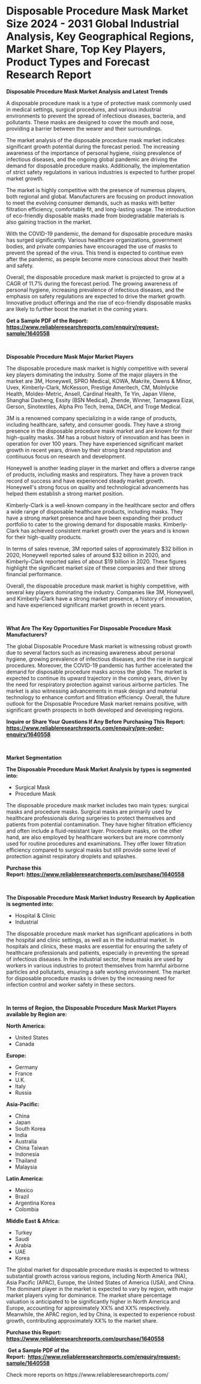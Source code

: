 <p><h1>Disposable Procedure Mask Market Size 2024 - 2031 Global Industrial Analysis, Key Geographical Regions, Market Share, Top Key Players, Product Types and Forecast Research Report</h1></p><p><strong>Disposable Procedure Mask Market Analysis and Latest Trends</strong></p>
<p><p>A disposable procedure mask is a type of protective mask commonly used in medical settings, surgical procedures, and various industrial environments to prevent the spread of infectious diseases, bacteria, and pollutants. These masks are designed to cover the mouth and nose, providing a barrier between the wearer and their surroundings.</p><p>The market analysis of the disposable procedure mask market indicates significant growth potential during the forecast period. The increasing awareness of the importance of personal hygiene, rising prevalence of infectious diseases, and the ongoing global pandemic are driving the demand for disposable procedure masks. Additionally, the implementation of strict safety regulations in various industries is expected to further propel market growth.</p><p>The market is highly competitive with the presence of numerous players, both regional and global. Manufacturers are focusing on product innovation to meet the evolving consumer demands, such as masks with better filtration efficiency, comfortable fit, and long-lasting usage. The introduction of eco-friendly disposable masks made from biodegradable materials is also gaining traction in the market.</p><p>With the COVID-19 pandemic, the demand for disposable procedure masks has surged significantly. Various healthcare organizations, government bodies, and private companies have encouraged the use of masks to prevent the spread of the virus. This trend is expected to continue even after the pandemic, as people become more conscious about their health and safety.</p><p>Overall, the disposable procedure mask market is projected to grow at a CAGR of 11.7% during the forecast period. The growing awareness of personal hygiene, increasing prevalence of infectious diseases, and the emphasis on safety regulations are expected to drive the market growth. Innovative product offerings and the rise of eco-friendly disposable masks are likely to further boost the market in the coming years.</p></p>
<p><strong>Get a Sample PDF of the Report:&nbsp; <a href="https://www.reliableresearchreports.com/enquiry/request-sample/1640558">https://www.reliableresearchreports.com/enquiry/request-sample/1640558</a></strong></p>
<p>&nbsp;</p>
<p><strong>Disposable Procedure Mask Major Market Players</strong></p>
<p><p>The disposable procedure mask market is highly competitive with several key players dominating the industry. Some of the major players in the market are 3M, Honeywell, SPRO Medical, KOWA, Makrite, Owens & Minor, Uvex, Kimberly-Clark, McKesson, Prestige Ameritech, CM, Molnlycke Health, Moldex-Metric, Ansell, Cardinal Health, Te Yin, Japan Vilene, Shanghai Dasheng, Essity (BSN Medical), Zhende, Winner, Tamagawa Eizai, Gerson, Sinotextiles, Alpha Pro Tech, Irema, DACH, and Troge Medical.</p><p>3M is a renowned company specializing in a wide range of products, including healthcare, safety, and consumer goods. They have a strong presence in the disposable procedure mask market and are known for their high-quality masks. 3M has a robust history of innovation and has been in operation for over 100 years. They have experienced significant market growth in recent years, driven by their strong brand reputation and continuous focus on research and development.</p><p>Honeywell is another leading player in the market and offers a diverse range of products, including masks and respirators. They have a proven track record of success and have experienced steady market growth. Honeywell's strong focus on quality and technological advancements has helped them establish a strong market position.</p><p>Kimberly-Clark is a well-known company in the healthcare sector and offers a wide range of disposable healthcare products, including masks. They have a strong market presence and have been expanding their product portfolio to cater to the growing demand for disposable masks. Kimberly-Clark has achieved consistent market growth over the years and is known for their high-quality products.</p><p>In terms of sales revenue, 3M reported sales of approximately $32 billion in 2020, Honeywell reported sales of around $32 billion in 2020, and Kimberly-Clark reported sales of about $19 billion in 2020. These figures highlight the significant market size of these companies and their strong financial performance.</p><p>Overall, the disposable procedure mask market is highly competitive, with several key players dominating the industry. Companies like 3M, Honeywell, and Kimberly-Clark have a strong market presence, a history of innovation, and have experienced significant market growth in recent years.</p></p>
<p>&nbsp;</p>
<p><strong>What Are The Key Opportunities For Disposable Procedure Mask Manufacturers?</strong></p>
<p><p>The global Disposable Procedure Mask market is witnessing robust growth due to several factors such as increasing awareness about personal hygiene, growing prevalence of infectious diseases, and the rise in surgical procedures. Moreover, the COVID-19 pandemic has further accelerated the demand for disposable procedure masks across the globe. The market is expected to continue its upward trajectory in the coming years, driven by the need for respiratory protection against various airborne particles. The market is also witnessing advancements in mask design and material technology to enhance comfort and filtration efficiency. Overall, the future outlook for the Disposable Procedure Mask market remains positive, with significant growth prospects in both developed and developing regions.</p></p>
<p><strong>Inquire or Share Your Questions If Any Before Purchasing This Report: <a href="https://www.reliableresearchreports.com/enquiry/pre-order-enquiry/1640558">https://www.reliableresearchreports.com/enquiry/pre-order-enquiry/1640558</a></strong></p>
<p>&nbsp;</p>
<p><strong>Market Segmentation</strong></p>
<p><strong>The Disposable Procedure Mask Market Analysis by types is segmented into:</strong></p>
<p><ul><li>Surgical Mask</li><li>Procedure Mask</li></ul></p>
<p><p>The disposable procedure mask market includes two main types: surgical masks and procedure masks. Surgical masks are primarily used by healthcare professionals during surgeries to protect themselves and patients from potential contamination. They have higher filtration efficiency and often include a fluid-resistant layer. Procedure masks, on the other hand, are also employed by healthcare workers but are more commonly used for routine procedures and examinations. They offer lower filtration efficiency compared to surgical masks but still provide some level of protection against respiratory droplets and splashes.</p></p>
<p><strong>Purchase this Report:&nbsp;<a href="https://www.reliableresearchreports.com/purchase/1640558">https://www.reliableresearchreports.com/purchase/1640558</a></strong></p>
<p>&nbsp;</p>
<p><strong>The Disposable Procedure Mask Market Industry Research by Application is segmented into:</strong></p>
<p><ul><li>Hospital & Clinic</li><li>Industrial</li></ul></p>
<p><p>The disposable procedure mask market has significant applications in both the hospital and clinic settings, as well as in the industrial market. In hospitals and clinics, these masks are essential for ensuring the safety of healthcare professionals and patients, especially in preventing the spread of infectious diseases. In the industrial sector, these masks are used by workers in various industries to protect themselves from harmful airborne particles and pollutants, ensuring a safe working environment. The market for disposable procedure masks is driven by the increasing need for infection control and worker safety in these sectors.</p></p>
<p>&nbsp;</p>
<p><strong>In terms of Region, the Disposable Procedure Mask Market Players available by Region are:</strong></p>
<p>
    <p> <strong> North America: </strong>
        <ul>
            <li>United States</li>
            <li>Canada</li>
        </ul>
        </p> 
    <p> <strong> Europe: </strong>
        <ul>
            <li>Germany</li>
            <li>France</li>
            <li>U.K.</li>
            <li>Italy</li>
            <li>Russia</li>
        </ul>
        </p> 
    <p> <strong> Asia-Pacific: </strong>
        <ul>
            <li>China</li>
            <li>Japan</li>
            <li>South Korea</li>
            <li>India</li>
            <li>Australia</li>
            <li>China Taiwan</li>
            <li>Indonesia</li>
            <li>Thailand</li>
            <li>Malaysia</li>
        </ul>
        </p> 
    <p> <strong> Latin America: </strong>
        <ul>
            <li>Mexico</li>
            <li>Brazil</li>
            <li>Argentina Korea</li>
            <li>Colombia</li>
        </ul>
        </p> 
    <p> <strong> Middle East & Africa: </strong>
        <ul>
            <li>Turkey</li>
            <li>Saudi</li>
            <li>Arabia</li>
            <li>UAE</li>
            <li>Korea</li>
        </ul>
    </p>
    </p>
<p><p>The global market for disposable procedure masks is expected to witness substantial growth across various regions, including North America (NA), Asia Pacific (APAC), Europe, the United States of America (USA), and China. The dominant player in the market is expected to vary by region, with major market players vying for dominance. The market share percentage valuation is anticipated to be significantly higher in North America and Europe, accounting for approximately XX% and XX% respectively. Meanwhile, the APAC region, led by China, is expected to experience robust growth, contributing approximately XX% to the market share.</p></p>
<p><strong>Purchase this Report: <a href="https://www.reliableresearchreports.com/purchase/1640558">https://www.reliableresearchreports.com/purchase/1640558</a></strong></p>
<p>&nbsp;<strong>Get a Sample PDF of the Report:&nbsp;&nbsp;<a href="https://www.reliableresearchreports.com/enquiry/request-sample/1640558">https://www.reliableresearchreports.com/enquiry/request-sample/1640558</a></strong></p>
<p><strong></strong></p>
<p>Check more reports on https://www.reliableresearchreports.com/</p>